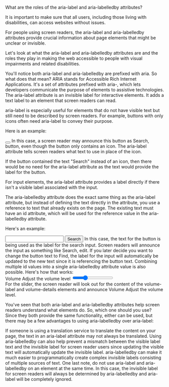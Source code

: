 <!-- @format -->

What are the roles of the aria-label and aria-labelledby attributes?

It is important to make sure that all users, including those living with disabilities, can access websites without issues.

For people using screen readers, the aria-label and aria-labelledby attributes provide crucial information about page elements that might be unclear or invisible.

Let's look at what the aria-label and aria-labelledby attributes are and the roles they play in making the web accessible to people with visual impairments and related disabilities.

You'll notice both aria-label and aria-labelledby are prefixed with aria. So what does that mean? ARIA stands for Accessible Rich Internet Applications. It's a set of attributes prefixed with aria-, which lets developers communicate the purpose of elements to assistive technologies. The aria-label attribute is an invisible label for interactive elements. It adds a text label to an element that screen readers can read.

aria-label is especially useful for elements that do not have visible text but still need to be described by screen readers. For example, buttons with only icons often need aria-label to convey their purpose.

Here is an example:

<button aria-label="Search">
  <i class="fas fa-search"></i>
</button>
In this case, a screen reader may announce this button as Search, button, even though the button only contains an icon. The aria-label attribute tells screen readers what text to use in place of the icon.

If the button contained the text "Search" instead of an icon, then there would be no need for the aria-label attribute as the text would provide the label for the button.

For input elements, the aria-label attribute provides a label directly if there isn't a visible label associated with the input.

The aria-labelledby attribute does the exact same thing as the aria-label attribute, but instead of defining the text directly in the attribute, you use a reference to text that already exists on the page. The existing text must have an id attribute, which will be used for the reference value in the aria-labelledby attribute.

Here's an example:

<input type="text" aria-labelledby="search-btn">
<button type="button" id="search-btn">Search</button>
In this case, the text for the button is being used as the label for the search input. Screen readers will announce the input as something like Search, edit. If you later decide you want to change the button text to Find, the label for the input will automatically be updated to the new text since it is referencing the button text. Combining multiple id values into a single aria-labelledby attribute value is also possible. Here's how that works:

<div>
  <span id="volume-label">Volume</span>
  <span id="volume-details">Adjust the volume level</span>
  <input
    type="range"
    min="0"
    max="100"
    value="30"
    aria-labelledby="volume-label volume-details">
</div>
For the slider, the screen reader will look out for the content of the volume-label and volume-details elements and announce Volume Adjust the volume level.

You've seen that both aria-label and aria-labelledby attributes help screen readers understand what elements do. So, which one should you use? Since they both provide the same functionality, either can be used, but there may be a few advantages to using aria-labelledby over aria-label:

If someone is using a translation service to translate the content on your page, the text in an aria-label attribute may not always be translated.
Using aria-labelledby can also help prevent a mismatch between the visible label text and the invisible label for screen reader users since updating the visible text will automatically update the invisible label.
aria-labelledby can make it much easier to programmatically create complex invisible labels consisting of multiple sources of text.
One last note, do not use aria-label and aria-labelledby on an element at the same time. In this case, the invisible label for screen readers will always be determined by aria-labelledby and aria-label will be completely ignored.
